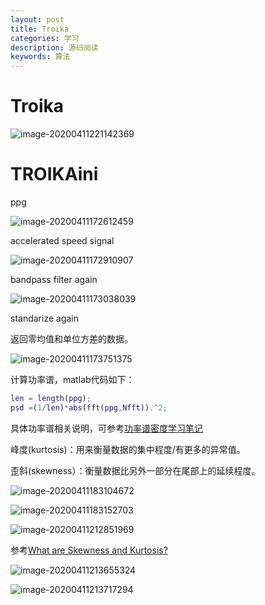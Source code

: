```yaml
---
layout: post
title: Troika 
categories: 学习
description: 源码阅读
keywords: 算法
---
```


<head>
    <script src="https://cdn.mathjax.org/mathjax/latest/MathJax.js?config=TeX-AMS-MML_HTMLorMML" type="text/javascript"></script>
    <script type="text/x-mathjax-config">
        MathJax.Hub.Config({
            tex2jax: {
            skipTags: ['script', 'noscript', 'style', 'textarea', 'pre'],
            inlineMath: [['$','$']]
            }
        });
    </script>
</head>

# Troika

![image-20200411221142369](/images/blog/image-20200411221142369.png)

# TROIKAini

ppg

![image-20200411172612459](/images/blog/image-20200411172612459.png)

accelerated speed signal

![image-20200411172910907](/images/blog/image-20200411172910907.png)

bandpass filter again

![image-20200411173038039](/images/blog/image-20200411173038039.png)



standarize again

返回零均值和单位方差的数据。

![image-20200411173751375](/images/blog/image-20200411173751375.png)

计算功率谱，matlab代码如下：

```matlab
len = length(ppg);
psd =(1/len)*abs(fft(ppg,Nfft)).^2;
```

具体功率谱相关说明，可参考[功率谱密度学习笔记](https://zhuanlan.zhihu.com/p/50272016 "With a Title")

峰度(kurtosis)：用来衡量数据的集中程度/有更多的异常值。

歪斜(skewness）：衡量数据比另外一部分在尾部上的延续程度。

![image-20200411183104672](/images/blog/image-20200411183104672.png)

![image-20200411183152703](/images/blog/image-20200411183152703.png)

![image-20200411212851969](/images/blog/image-20200411212851969.png)

参考[What are Skewness and Kurtosis?](https://www.youtube.com/watch?v=lK7nLzxiAQQ)

![image-20200411213655324](/images/blog/image-20200411213655324.png)

![image-20200411213717294](/images/blog/image-20200411213717294.png)

